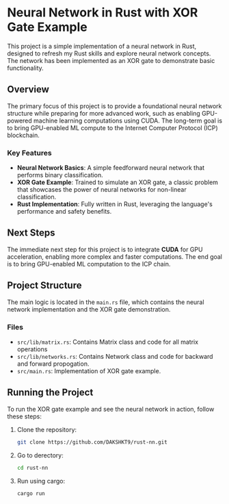 # Neural Network in Rust with XOR Gate Example

This project is a simple implementation of a neural network in Rust, designed to refresh my Rust skills and explore neural network concepts. The network has been implemented as an XOR gate to demonstrate basic functionality.

## Overview

The primary focus of this project is to provide a foundational neural network structure while preparing for more advanced work, such as enabling GPU-powered machine learning computations using CUDA. The long-term goal is to bring GPU-enabled ML compute to the Internet Computer Protocol (ICP) blockchain.

### Key Features

- **Neural Network Basics**: A simple feedforward neural network that performs binary classification.
- **XOR Gate Example**: Trained to simulate an XOR gate, a classic problem that showcases the power of neural networks for non-linear classification.
- **Rust Implementation**: Fully written in Rust, leveraging the language's performance and safety benefits.

## Next Steps

The immediate next step for this project is to integrate **CUDA** for GPU acceleration, enabling more complex and faster computations. The end goal is to bring GPU-enabled ML computation to the ICP chain.

## Project Structure

The main logic is located in the `main.rs` file, which contains the neural network implementation and the XOR gate demonstration.

### Files

- `src/lib/matrix.rs`: Contains Matrix class and code for all matrix operations
- `src/lib/networks.rs`: Contains Network class and code for backward and forward propogation.
- `src/main.rs`: Implementation of XOR gate example.
  
## Running the Project

To run the XOR gate example and see the neural network in action, follow these steps:

1. Clone the repository:
   ```bash
   git clone https://github.com/DAKSHKT9/rust-nn.git

2. Go to derectory:
   ```bash
   cd rust-nn

3. Run using cargo:
   ```bash
   cargo run





